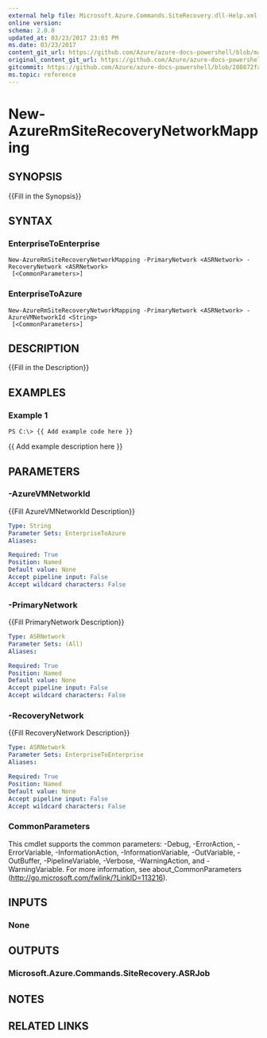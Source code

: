 ```yaml
---
external help file: Microsoft.Azure.Commands.SiteRecovery.dll-Help.xml
online version:
schema: 2.0.0
updated_at: 03/23/2017 23:03 PM
ms.date: 03/23/2017
content_git_url: https://github.com/Azure/azure-docs-powershell/blob/master/azureps-cmdlets-docs/ResourceManager/AzureRM.SiteRecovery/v1.1.3.3/New-AzureRmSiteRecoveryNetworkMapping.md
original_content_git_url: https://github.com/Azure/azure-docs-powershell/blob/master/azureps-cmdlets-docs/ResourceManager/AzureRM.SiteRecovery/v1.1.3.3/New-AzureRmSiteRecoveryNetworkMapping.md
gitcommit: https://github.com/Azure/azure-docs-powershell/blob/280872fa529e03be2466fa2252957a2060a9dfe4
ms.topic: reference
---
```


# New-AzureRmSiteRecoveryNetworkMapping

## SYNOPSIS
{{Fill in the Synopsis}}

## SYNTAX

### EnterpriseToEnterprise
```
New-AzureRmSiteRecoveryNetworkMapping -PrimaryNetwork <ASRNetwork> -RecoveryNetwork <ASRNetwork>
 [<CommonParameters>]
```

### EnterpriseToAzure
```
New-AzureRmSiteRecoveryNetworkMapping -PrimaryNetwork <ASRNetwork> -AzureVMNetworkId <String>
 [<CommonParameters>]
```

## DESCRIPTION
{{Fill in the Description}}

## EXAMPLES

### Example 1
```
PS C:\> {{ Add example code here }}
```

{{ Add example description here }}

## PARAMETERS

### -AzureVMNetworkId
{{Fill AzureVMNetworkId Description}}

```yaml
Type: String
Parameter Sets: EnterpriseToAzure
Aliases: 

Required: True
Position: Named
Default value: None
Accept pipeline input: False
Accept wildcard characters: False
```

### -PrimaryNetwork
{{Fill PrimaryNetwork Description}}

```yaml
Type: ASRNetwork
Parameter Sets: (All)
Aliases: 

Required: True
Position: Named
Default value: None
Accept pipeline input: False
Accept wildcard characters: False
```

### -RecoveryNetwork
{{Fill RecoveryNetwork Description}}

```yaml
Type: ASRNetwork
Parameter Sets: EnterpriseToEnterprise
Aliases: 

Required: True
Position: Named
Default value: None
Accept pipeline input: False
Accept wildcard characters: False
```

### CommonParameters
This cmdlet supports the common parameters: -Debug, -ErrorAction, -ErrorVariable, -InformationAction, -InformationVariable, -OutVariable, -OutBuffer, -PipelineVariable, -Verbose, -WarningAction, and -WarningVariable. For more information, see about_CommonParameters (http://go.microsoft.com/fwlink/?LinkID=113216).

## INPUTS

### None

## OUTPUTS

### Microsoft.Azure.Commands.SiteRecovery.ASRJob

## NOTES

## RELATED LINKS

